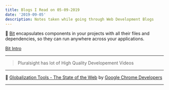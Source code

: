 ```yaml
---
title: Blogs I Read on 05-09-2019
date: '2019-09-05'
description: Notes taken while going through Web Development Blogs
---
```


🚀 [Bit](https://bit.dev/) encapsulates components in your projects with all their files and dependencies, so they can run anywhere across your applications.

[Bit Intro](https://www.youtube.com/watch?v=E5lgoz6-nfs)

---

> Pluralsight has lot of High Quality Developement Videos

---

🚀 [Globalization Tools - The State of the Web](https://www.youtube.com/watch?v=F2N-evGOcxc) by [Google Chrome Developers](https://www.youtube.com/channel/UCnUYZLuoy1rq1aVMwx4aTzw)

---
